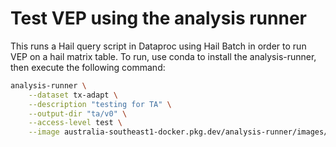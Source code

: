 # Test VEP using the analysis runner

This runs a Hail query script in Dataproc using Hail Batch in order to run VEP on a hail matrix table. To run, use conda to install the analysis-runner, then execute the following command:

```sh
analysis-runner \
    --dataset tx-adapt \
    --description "testing for TA" \
    --output-dir "ta/v0" \
    --access-level test \
    --image australia-southeast1-docker.pkg.dev/analysis-runner/images/driver-r:1 get_ta_candidates.R
```
